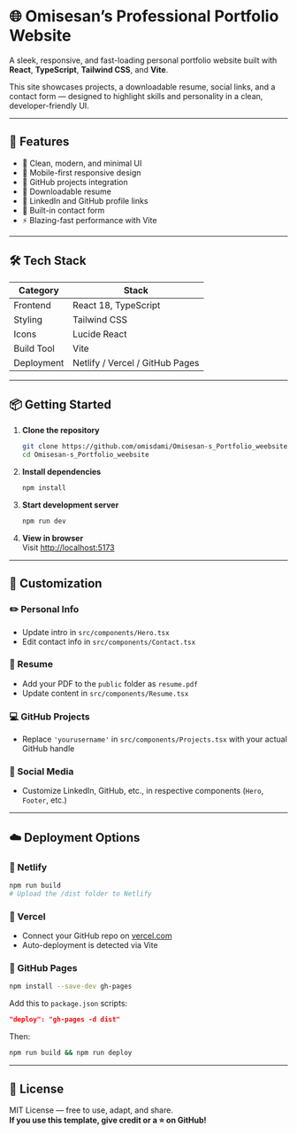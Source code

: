 # 🌐 Omisesan’s Professional Portfolio Website

A sleek, responsive, and fast-loading personal portfolio website built with **React**, **TypeScript**, **Tailwind CSS**, and **Vite**.

This site showcases projects, a downloadable resume, social links, and a contact form — designed to highlight skills and personality in a clean, developer-friendly UI.

---

## 🚀 Features

- 🎨 Clean, modern, and minimal UI
- 📱 Mobile-first responsive design
- 🔗 GitHub projects integration
- 📄 Downloadable resume
- 💼 LinkedIn and GitHub profile links
- 📧 Built-in contact form
- ⚡ Blazing-fast performance with Vite

---

## 🛠 Tech Stack

| Category      | Stack                          |
|---------------|--------------------------------|
| Frontend      | React 18, TypeScript           |
| Styling       | Tailwind CSS                   |
| Icons         | Lucide React                   |
| Build Tool    | Vite                           |
| Deployment    | Netlify / Vercel / GitHub Pages|

---

## 📦 Getting Started

1. **Clone the repository**  
   ```bash
   git clone https://github.com/omisdami/Omisesan-s_Portfolio_weebsite.git
   cd Omisesan-s_Portfolio_weebsite
   ```

2. **Install dependencies**  
   ```bash
   npm install
   ```

3. **Start development server**  
   ```bash
   npm run dev
   ```

4. **View in browser**  
   Visit [http://localhost:5173](http://localhost:5173)

---

## 🧩 Customization

### ✏️ Personal Info
- Update intro in `src/components/Hero.tsx`
- Edit contact info in `src/components/Contact.tsx`

### 🧠 Resume
- Add your PDF to the `public` folder as `resume.pdf`
- Update content in `src/components/Resume.tsx`

### 💻 GitHub Projects
- Replace `'yourusername'` in `src/components/Projects.tsx` with your actual GitHub handle

### 🔗 Social Media
- Customize LinkedIn, GitHub, etc., in respective components (`Hero`, `Footer`, etc.)

---

## ☁️ Deployment Options

### 🔹 Netlify
```bash
npm run build
# Upload the /dist folder to Netlify
```

### 🔹 Vercel
- Connect your GitHub repo on [vercel.com](https://vercel.com)
- Auto-deployment is detected via Vite

### 🔹 GitHub Pages
```bash
npm install --save-dev gh-pages
```

Add this to `package.json` scripts:
```json
"deploy": "gh-pages -d dist"
```

Then:
```bash
npm run build && npm run deploy
```

---

## 📄 License

MIT License — free to use, adapt, and share.  
**If you use this template, give credit or a ⭐ on GitHub!**
